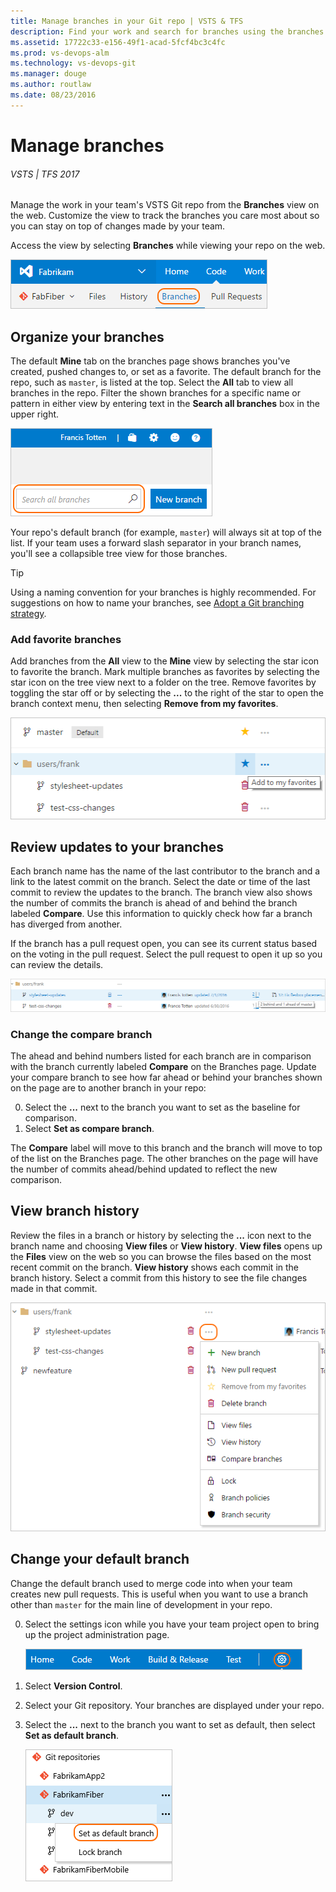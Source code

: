 ```yaml
---
title: Manage branches in your Git repo | VSTS & TFS
description: Find your work and search for branches using the branches page in VSTS/TFS
ms.assetid: 17722c33-e156-49f1-acad-5fcf4bc3c4fc
ms.prod: vs-devops-alm
ms.technology: vs-devops-git 
ms.manager: douge
ms.author: routlaw
ms.date: 08/23/2016
---
```


# Manage branches

###### VSTS | TFS 2017

Manage the work in your team's VSTS Git repo from the **Branches** view on the web. 
Customize the view to track the branches you care most about so you can stay on top of changes made by your team.

Access the view by selecting **Branches** while viewing your repo on the web.    

![Access the branches view from your Git repo in Team Explorer](_img/branches/branches_nav.png)

## Organize your branches

The default **Mine** tab on the branches page shows branches you've created, pushed changes to, or set as a favorite. The default branch for the repo, such as `master`, is listed at the top.
Select the **All** tab to view all branches in the repo. 
Filter the shown branches for a specific name or pattern in either view by entering text in the **Search all branches** box in the upper right.

![Search and filter branches viewed using the search all branches field](_img/branches/search_branches.png)   

Your repo's default branch (for example, `master`) will always sit at top of the list. If your team uses a forward slash separator in your branch names, you'll see a collapsible tree view for those branches.

>[!TIP]   
> Using a naming convention for your branches is highly recommended. For suggestions on how to name your branches, see [Adopt a Git branching strategy](concepts/git-branching-guidance.md).   

<a name="mark-favorites"></a>

### Add favorite branches

Add branches from the **All** view to the **Mine** view by selecting the star icon to favorite the branch. 
Mark multiple branches as favorites by selecting the star icon on the tree view next to a folder on the tree.
Remove favorites by toggling the star off or by selecting the **...** to the right of the star to open the branch context menu, then selecting **Remove from my favorites**.

![Set favorites in your branches to show them in the Mine view](_img/branches/branches_favorites.png)

<a name="review-updates"></a>

## Review updates to your branches

Each branch name has the name of the last contributor to the branch and a link to the latest commit on the branch. Select the date or time of the last commit to review the updates to the branch.
The branch view also shows the number of commits the branch is ahead of and behind the branch labeled **Compare**. Use this information to quickly check how far a branch has diverged from another.

If the branch has a pull request open, you can see its current status based on the voting in the pull request. Select the pull request to open it up so you can review the details.

![See how far a branch is ahead of and behind the compare branch](_img/branches/branches_ahead_behind.png)

### Change the compare branch

The ahead and behind numbers listed for each branch are in comparison with the branch currently labeled **Compare** on the Branches page. Update your compare branch to see how far ahead or behind
your branches shown on the page are to another branch in your repo:

0. Select the **...** next to the branch you want to set as the baseline for comparison.   
0. Select **Set as compare branch**.

The **Compare** label will move to this branch and the branch will move to top of the list on the Branches page. The other branches on the page will have the number of commits ahead/behind updated to reflect
the new comparison.

## View branch history

Review the files in a branch or history by selecting the **...** icon next to the branch name and choosing **View files** or **View history**. **View files** opens up the **Files** view on the web so you can 
browse the files based on the most recent commit on the branch. **View history** shows each commit in the branch history. Select a commit from this history to see the file changes made in that commit.

![Access the view files and review history from the branches context menu](_img/branches/branches_context_menu.png)

## Change your default branch

Change the default branch used to merge code into when your team creates new pull requests.
This is useful when you want to use a branch other than `master` for the main line of development in your repo.

0. Select the settings icon while you have your team project open to bring up the project administration page.

   ![open up the administrative area of the team services web portal for your team project](_img/pull-requests/gear_icon_settings.png)
   
0. Select **Version Control**.

0. Select your Git repository. Your branches are displayed under your repo.   

0. Select the **...** next to the branch you want to set as default, then select **Set as default branch**.   

   ![Set a default branch for a Git repo in VSTS or TFS](_img/pull-requests/set_default_branch.png)



